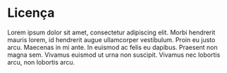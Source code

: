 # Licença

Lorem ipsum dolor sit amet, consectetur adipiscing elit. Morbi hendrerit mauris lorem, id hendrerit augue ullamcorper vestibulum. Proin eu justo arcu. Maecenas in mi ante. In euismod ac felis eu dapibus. Praesent non magna sem. Vivamus euismod ut urna non suscipit. Vivamus nec lobortis arcu, non lobortis arcu.